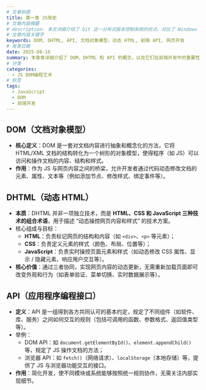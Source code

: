 ```yaml
---
# 文章标题
title: 第一章 JS简史
# 文章内容摘要
# description: 本文详细介绍了 Git 这一分布式版本控制系统的优点，对比了 Windows 与 macOS/Linux 系统下的常用命令，讲解了 vim 操作模式及常用命令，还阐述了 Git 的基本配置、特定项目配置和命令缩写设置等内容。
# 文章内容关键字
keywords: DOM, DHTML, API, 文档对象模型，动态 HTML, 前端 API, 网页开发
# 发表日期
date: 2025-08-16
summary: 本章章详细介绍了 DOM、DHTML 和 API 的概念，以及它们在前端开发中的重要性。
# 分类
categories:
  - JS DOM编程艺术
# 标签
tags:
  - JavaScript
  - DOM
  - 前端开发
---
```


## DOM（文档对象模型）

- **核心定义**：DOM 是一套对文档内容进行抽象和概念化的方法，它将 HTML/XML 文档的结构转化为一个树形的对象模型，使得程序（如 JS）可以访问和操作文档的内容、结构和样式。
- **作用**：作为 JS 与网页内容之间的桥梁，允许开发者通过代码动态修改文档的元素、属性、文本等（例如添加节点、修改样式、绑定事件等）。

## DHTML（动态 HTML）

- **本质**：DHTML 并非一项独立技术，而是 **HTML、CSS 和 JavaScript 三种技术的组合术语**，用于描述 “动态操控网页内容和样式” 的技术方案。
- 核心组成与目标：
  - **HTML**：负责标记网页的结构和内容（如 `<div>`、`<p>` 等元素）；
  - **CSS**：负责定义元素的样式（颜色、布局、位置等）；
  - **JavaScript**：负责实时操控页面元素和样式（如动态修改 CSS 属性、显示 / 隐藏元素、响应用户交互等）。
- **核心价值**：通过三者协同，实现网页内容的动态更新，无需重新加载页面即可改变外观和行为（如表单验证、菜单切换、实时数据展示等）。

## API（应用程序编程接口）

- **定义**：API 是一组得到各方共同认可的基本约定，规定了不同组件（如软件、库、服务）之间如何交互的规则（包括可调用的函数、参数格式、返回值类型等）。
- 举例：
  - DOM API：如 `document.getElementById()`、`element.appendChild()` 等，规定了 JS 操作文档的方法；
  - 浏览器 API：如 `fetch()`（网络请求）、`localStorage`（本地存储）等，提供了 JS 与浏览器功能交互的接口。
- **作用**：简化开发，使不同模块或系统能够按照统一规则协作，无需关注内部实现细节。
